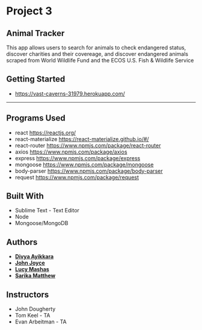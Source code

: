 # Project 3

## Animal Tracker

This app allows users to search for animals to check endangered status, discover charities and their covereage, and discover endangered animals scraped from World Wildlife Fund and the ECOS U.S. Fish & Wildlife Service 

## Getting Started
  *  https://vast-caverns-31979.herokuapp.com/
 
---
  
  
## Programs Used
- react https://reactjs.org/
- react-materialize https://react-materialize.github.io/#/
- react-router https://www.npmjs.com/package/react-router
- axios https://www.npmjs.com/package/axios
- express https://www.npmjs.com/package/express
- mongoose https://www.npmjs.com/package/mongoose
- body-parser https://www.npmjs.com/package/body-parser
- request https://www.npmjs.com/package/request

## Built With
- Sublime Text - Text Editor
- Node
- Mongoose/MongoDB

## Authors
- [**Divya Ayikkara**](https://github.com/divyaayikkara9497)
- [**John Joyce**](https://github.com/jjoyce88)
- [**Lucy Mashas**](https://github.com/lucymashas)
- [**Sarika Matthew**](https://github.com/smatthew3142/)

## Instructors
- John Dougherty
- Tom Keel - TA
- Evan Arbeitman - TA